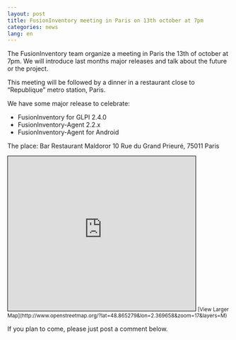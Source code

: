 ```yaml
---
layout: post
title: FusionInventory meeting in Paris on 13th october at 7pm
categories: news
lang: en
---
```


The FusionInventory team organize a meeting in Paris the 13th of october at 7pm. We will introduce last months major releases and talk about the future or the project.

This meeting will be followed by a dinner in a restaurant close to “Republique” metro station, Paris.

We have some major release to celebrate:

* FusionInventory for GLPI 2.4.0
* FusionInventory-Agent 2.2.x
* FusionInventory-Agent for Android



The place:
Bar Restaurant Maldoror
10 Rue du Grand Prieuré, 75011 Paris
<iframe style="border: 1px solid black;" src="http://www.openstreetmap.org/export/embed.html?bbox=2.367539,48.864113,2.371777,48.866445&amp;layer=mapnik" frameborder="0" marginwidth="0" marginheight="0" scrolling="no" width="425" height="350"></iframe>
<small>[View Larger Map](http://www.openstreetmap.org/?lat=48.865279&amp;lon=2.369658&amp;zoom=17&amp;layers=M)</small>

If you plan to come, please just post a comment below.
